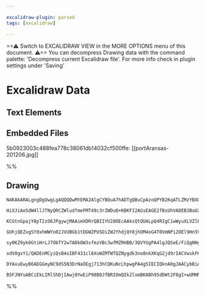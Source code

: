 ```yaml
---

excalidraw-plugin: parsed
tags: [excalidraw]

---
```

==⚠  Switch to EXCALIDRAW VIEW in the MORE OPTIONS menu of this document. ⚠== You can decompress Drawing data with the command palette: 'Decompress current Excalidraw file'. For more info check in plugin settings under 'Saving'


# Excalidraw Data

## Text Elements
## Embedded Files
5b0923003c488fea778c38061db14032cf500ffe: [[portAransas-201206.jpg]]

%%
## Drawing
```compressed-json
N4KAkARALgngDgUwgLgAQQQDwMYEMA2AlgCYBOuA7hADTgQBuCpAzoQPYB2KqATLZMzYBXUtiRoIACyhQ4zZAHoFAc0JRJQgEYA6bGwC2CgF7N6hbEcK4OCtptbErHALRY8RMpWdx8Q1TdIEfARcZgRmBShcZQUebQBGAGZtAAYaOiCEfQQOKGZuAG1wMFAwMogSbghiAA1mfAB1IyNldLLIWEQqwn1opH5yzG5nHh4ATgHIGGGkgA4ElPiAVgA2

HiXJiAoSdW4llJTNyQRCZWludfmeFMT49c3rZWDuQ+KBKFI2AGsEAGE2fBsUhVADEB3BaU2mlw2C+yk+Qg4xH+gOBEg+1mYcFwgVybXKADNCPh8ABlWDPCSSGEaQL496fH4NHaSbjxTbMD7fBDkmCU9CCDz0iAIs4ccL5NDst4QNjY7BqaZSg6bBFI8XMSWoDhCEkchAIYjcADsxviy02jBY7C4aESlqYrE4ADlOGI2fEACzXMYpFZLWabIRwYi4

KCGtnGpajY0pT2zO6JPgywjMAAimXDRrQBIIYU28OEcAAksQtQUALpQ4RIgCiwWyuXLVZlRA4X24Or1rbYsIjObzCE2ROCpaqS00KTGPESB0S2HjswJIVNs2wiVmfvixE0XpuPGwBP2KQJy+FzHc4lQRXaYGlt/ibxb7QqSKwVVw8WFBPI2THaC7fAOSiKAhC1CBECRQgOFaTZsE+OBO11fBigAXwGUpykqCQACsmgAIRqHhZgAFWFTorwqXplH6

GUhjQEZxgSY0xhWWYo02JVUBGb1tDGWZPUSDiZW2YhdjQY8jhOM4oG4T0VmNPi2OEl9Hn5V4X05Rk/gBIFQQhA5hWhWFC0RZFdLRdAMQ4LEcRyWTh2JMkKUo6lsFpWjNK5JkWTZYDtN5fkIEFSpVWEMUJT8mU5RhRU2RVGU1WIDUtUA/V+1QeIxiWC0ZStJ1bVQQM8sdG1XQ4d0pSTT1PSSQTipfYNQyzSNox4WNPVYxdNlTDNghatAPiEIcZVMk

sy0KZ9yk0GtiHrLJ7ObTY2w7ADkOW3sfmzVBc3wfMZRHBB/3QVYUgPA4lgJQSeE/FiQgNHgVnNbAxmIacCR4QSxmwJZcBSTQjQ5S9CjeO9JjvJ8erfej0FwHhv1/I7trSmVOTDMCqkgxwYOFeC5SQkk0PAZ8IFwOA4HJMMr0w6BjmyKoiBk/EGEIBAKHwmE4SSlE9IkEFTwFglmewERcSgYtw30cltJ5yyIBBeIEEVxXhdF+yJayDmTO5iyqms2y

xdV0gxY1/QADEnMCyiQsB4oIBF431cl6XuWZMTWTQZNygdk3ne8nkXKqG2jd9rIACVwskFKou9tXclNgB5eU4uVDTIB9p2sjNzgoDN3B9GJLiNjtjP48l7PclJQgjCva4BntuPxclkisCgABBRnCogYICQckvG9NynSHb422AoY5cGR9b+8dsuslrJE29H8eQm20nl5DzP9CXz4KBI+BKKS5mL0+Ekajkv1tGL8oT4BfAAE09nahIxmneJ2OvyAj

DYAxuEwyB6AEGGmyNC9dS5N3DrNaOEgj713hCQKuNcLhpwgPA4g5IECIQknA0gJAACybBiAIAXrgTQwRtq7X2uUNBss/4ynwgCNepBlDQgABQ8HiMaagvBOHcI4Vw1AKQr4AEphRhwQMoXUOIqjMLYTOQ4vBZx8KUYIkREBQEzzFi7H4ScoA2lStPQkiNxFvlwTjNA/8MAcFIeQ7gQ0RovmwEQLBqB7GbGsfTQapBhqbGEFANsV57EaPKHYHCCBs

B5FJNYuABCiEkLIRlShDjIAwj0YwEiP98B0JfBRIOmQIk2lxmBKABh95dDWt2F8gI+wUMHMOT4Ut8l6M4NwJJy1QjtwKekzJBMUJlFQuAdCdBDpamAAM1CQA
```
%%